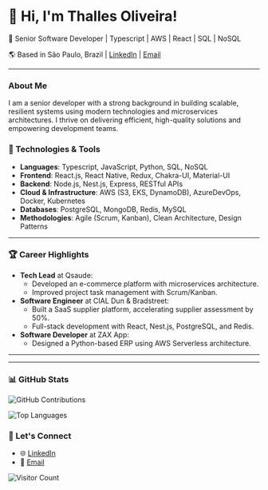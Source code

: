 # 👋 Hi, I'm Thalles Oliveira!
🚀 Senior Software Developer | Typescript | AWS | React | SQL | NoSQL

🌎 Based in São Paulo, Brazil | [LinkedIn](https://www.linkedin.com/in/thallesdomician) | [Email](mailto:thalles.domician@gmail.com)

---

### About Me
I am a senior developer with a strong background in building scalable, resilient systems using modern technologies and microservices architectures. I thrive on delivering efficient, high-quality solutions and empowering development teams.

### 🔧 Technologies & Tools
- **Languages**: Typescript, JavaScript, Python, SQL, NoSQL
- **Frontend**: React.js, React Native, Redux, Chakra-UI, Material-UI
- **Backend**: Node.js, Nest.js, Express, RESTful APIs
- **Cloud & Infrastructure**: AWS (S3, EKS, DynamoDB), AzureDevOps, Docker, Kubernetes
- **Databases**: PostgreSQL, MongoDB, Redis, MySQL
- **Methodologies**: Agile (Scrum, Kanban), Clean Architecture, Design Patterns

---

### 🏆 Career Highlights
- **Tech Lead** at Qsaude:
  - Developed an e-commerce platform with microservices architecture.
  - Improved project task management with Scrum/Kanban.
- **Software Engineer** at CIAL Dun & Bradstreet:
  - Built a SaaS supplier platform, accelerating supplier assessment by 50%.
  - Full-stack development with React, Nest.js, PostgreSQL, and Redis.
- **Software Developer** at ZAX App:
  - Designed a Python-based ERP using AWS Serverless architecture.

---



---

### 📊 GitHub Stats

![GitHub Contributions](https://github-readme-streak-stats.herokuapp.com/?user=thallesdomician&theme=dracula&hide_border=true&border_radius=4.6&short_numbers=true&exclude_days=Sun%2CSat)

![Top Languages](https://github-readme-stats.vercel.app/api/top-langs/?username=thallesdomician&theme=dark&count_private=true)


### 🔗 Let's Connect
- 🌐 [LinkedIn](https://www.linkedin.com/in/thallesdomician)
- 📧 [Email](mailto:thalles.domician@gmail.com)



![Visitor Count](https://profile-counter.glitch.me/thallesdomician/count.svg)
